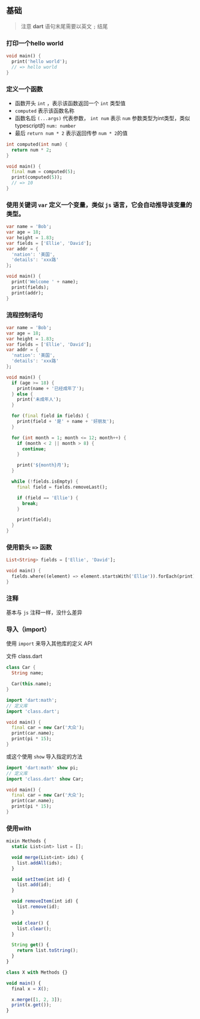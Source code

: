 ## 基础

> 注意 **dart** 语句末尾需要以英文 `;` 结尾

### 打印一个hello world

```dart
void main() {
  print('hello world');
  // => hello world
}
```

### 定义一个函数

- 函数开头 `int` ，表示该函数返回一个 `int` 类型值
- `computed` 表示该函数名称
- 函数名后 `(...args)` 代表参数， `int num` 表示 `num` 参数类型为int类型，类似typescript的 `num: number`
- 最后 `return num * 2` 表示返回传参 `num * 2`的值

```dart
int computed(int num) {
  return num * 2;
}

void main() {
  final num = computed(5);
  print(computed(5));
  // => 10
}
```

### 使用关键词 `var` 定义一个变量，类似 `js` 语言，它会自动推导该变量的类型。

```dart
var name = 'Bob';
var age = 18;
var height = 1.83;
var fields = ['Ellie', 'David'];
var addr = {
  'nation': '美国',
  'details': 'xxx路'
};

void main() {
  print('Welcome ' + name);
  print(fields);
  print(addr);
}
```

### 流程控制语句

```dart
var name = 'Bob';
var age = 18;
var height = 1.83;
var fields = ['Ellie', 'David'];
var addr = {
  'nation': '美国',
  'details': 'xxx路'
};

void main() {
  if (age >= 18) {
    print(name + '已经成年了');
  } else {
    print('未成年人');
  }

  for (final field in fields) {
    print(field + '是' + name + '好朋友');
  }

  for (int month = 1; month <= 12; month++) {
    if (month < 2 || month > 8) {
      continue;
    }

    print('${month}月');
  }

  while (!fields.isEmpty) {
    final field = fields.removeLast();

    if (field == 'Ellie') {
      break;
    }

    print(field);
  }
}
```

### 使用箭头 `=>` 函数

```dart
List<String> fields = ['Ellie', 'David'];

void main() {
  fields.where((element) => element.startsWith('Ellie')).forEach(print); 
}
```

### 注释

基本与 `js` 注释一样，没什么差异

### 导入（import）

使用 `import` 来导入其他库的定义 API

文件 class.dart

```dart
class Car {
  String name;

  Car(this.name);
}
```

```dart
import 'dart:math';
// 定义库
import 'class.dart';

void main() {
  final car = new Car('大众');
  print(car.name);
  print(pi * 15);
}
```

或这个使用 `show` 导入指定的方法

```dart
import 'dart:math' show pi;
// 定义库
import 'class.dart' show Car;

void main() {
  final car = new Car('大众');
  print(car.name);
  print(pi * 15);
}
```

### 使用with

```ts
mixin Methods {
  static List<int> list = [];

  void merge(List<int> ids) {
    list.addAll(ids);
  }

  void setItem(int id) {
    list.add(id);
  }

  void removeItem(int id) {
    list.remove(id);
  }

  void clear() {
    list.clear();
  }

  String get() {
    return list.toString();
  }
}

class X with Methods {}

void main() {
  final x = X();

  x.merge([1, 2, 3]);
  print(x.get());
}
```